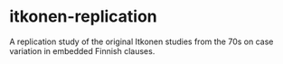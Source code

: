 # itkonen-replication
A replication study of the original Itkonen studies from the 70s on case variation in embedded Finnish clauses.
